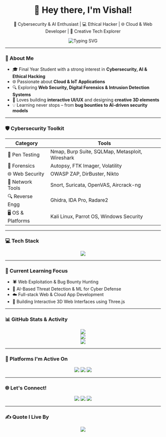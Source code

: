 <h1 align="center">👋 Hey there, I'm Vishal!</h1>
<p align="center">
  🚀 Cybersecurity & AI Enthusiast | 💻 Ethical Hacker | 🌐 Cloud & Web Developer | 🎨 Creative Tech Explorer
</p>

<p align="center">
  <img src="https://readme-typing-svg.demolab.com?font=JetBrains+Mono&pause=1000&color=00F7FF&center=true&vCenter=true&width=600&lines=Cybersecurity+Explorer;AI+and+ML+Learner;Web+and+IoT+Developer;Ethical+Hacker;Creative+Mind+Always+Learning+%F0%9F%94%A5" alt="Typing SVG" />
</p>

---

### 🧠 About Me

- 🎓 Final Year Student with a strong interest in **Cybersecurity, AI & Ethical Hacking**
- 🌐 Passionate about **Cloud & IoT Applications**
- 🔍 Exploring **Web Security, Digital Forensics & Intrusion Detection Systems**
- 🎨 Loves building **interactive UI/UX** and designing **creative 3D elements**
- 💡 Learning never stops – from **bug bounties to AI-driven security models**

---

### 🛡️ Cybersecurity Toolkit

| Category       | Tools                                                                 |
|----------------|-----------------------------------------------------------------------|
| 🧪 Pen Testing  | Nmap, Burp Suite, SQLMap, Metasploit, Wireshark                      |
| 🔬 Forensics    | Autopsy, FTK Imager, Volatility                                       |
| 🌐 Web Security | OWASP ZAP, DirBuster, Nikto                                           |
| 📡 Network Tools| Snort, Suricata, OpenVAS, Aircrack-ng                                 |
| 🔍 Reverse Engg | Ghidra, IDA Pro, Radare2                                              |
| 🖥️ OS & Platforms| Kali Linux, Parrot OS, Windows Security                              |

---

### 💻 Tech Stack

<p align="center">
  <img src="https://skillicons.dev/icons?i=python,java,cpp,c,js,html,css,react,tailwind,threejs,php,mysql,firebase,linux,git,github,figma,blender&perline=8" />
</p>

---

### 🚀 Current Learning Focus

- 🕷️ Web Exploitation & Bug Bounty Hunting
- 🧠 AI-Based Threat Detection & ML for Cyber Defense
- ☁️ Full-stack Web & Cloud App Development
- 🎨 Building Interactive 3D Web Interfaces using Three.js

---

### 📊 GitHub Stats & Activity

<p align="center">
  <img src="https://github-readme-streak-stats.herokuapp.com/?user=VishalLSK&theme=tokyonight&hide_border=true" />
  <br>
  <img src="https://github-readme-stats.vercel.app/api?username=VishalLSK&show_icons=true&theme=tokyonight&hide_border=true" />
  <br>
  <img src="https://github-profile-summary-cards.vercel.app/api/cards/profile-details?username=VishalLSK&theme=tokyonight" />
</p>

---

### 🧠 Platforms I'm Active On

<p align="center">
  <a href="https://tryhackme.com"><img src="https://img.shields.io/badge/TryHackMe-red?style=for-the-badge&logo=tryhackme&logoColor=white" /></a>
  <a href="https://leetcode.com](https://leetcode.com/u/vishallsk/"><img src="https://img.shields.io/badge/LeetCode-yellow?style=for-the-badge&logo=leetcode&logoColor=black" /></a>
  <a href="https://www.codechef.com](https://www.codechef.com/users/vishal_lsk"><img src="https://img.shields.io/badge/CodeChef-brown?style=for-the-badge&logo=codechef&logoColor=white" /></a>
</p>

---

### 🌐 Let's Connect!

<p align="center">
  <a href="mailto:vishal.lsk.dev@gmail.com"><img src="https://img.shields.io/badge/Gmail-D14836?style=for-the-badge&logo=gmail&logoColor=white"/></a>
  <a href="https://www.linkedin.com/in/vishal-lsk"><img src="https://img.shields.io/badge/LinkedIn-blue?style=for-the-badge&logo=linkedin&logoColor=white"/></a>
  <a href="https://www.instagram.com/vishal.lsk"><img src="https://img.shields.io/badge/Instagram-%23E4405F?style=for-the-badge&logo=instagram&logoColor=white"/></a>
</p>

---

### ✍️ Quote I Live By

<p align="center">
  <img src="https://quotes-github-readme.vercel.app/api?type=horizontal&theme=dark"/>
</p>
